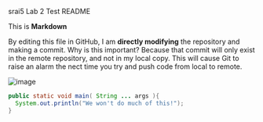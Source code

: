 srai5 Lab 2 Test README

This is **Markdown**

By editing this file in GitHub, I am **directly modifying** the repository and making a commit. Why is this important? Because that commit will only exist in the remote repository, and not in my local copy. This will cause Git to raise an alarm the nect time you try and push code from local to remote.

![image](https://user-images.githubusercontent.com/90021811/132132129-6001bbaa-badd-4dae-a069-997199657d14.png)
```java
public static void main( String ... args ){
  System.out.println("We won't do much of this!");
}
```
